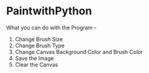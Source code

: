 # PaintwithPython

What you can do with the Program  -
1) Change Brush Size
2) Change Brush Type
3) Change Canvas Background Color and Brush Color
4) Save the Image
5) Clear the Canvas

